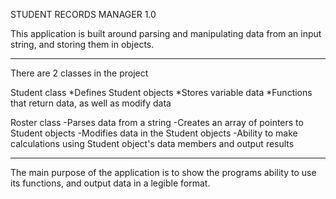STUDENT RECORDS MANAGER 1.0

This application is built around parsing and manipulating data from an input string, and storing them in objects.

-----------------------------------

There are 2 classes in the project

Student class
  *Defines Student objects
  *Stores variable data
  *Functions that return data, as well as modify data

Roster class
  -Parses data from a string
  -Creates an array of pointers to Student objects
  -Modifies data in the Student objects
  -Ability to make calculations using Student object's data members and output results
  
---------------------------------

The main purpose of the application is to show the programs ability to use its functions, and output data in a legible format.
